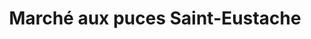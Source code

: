 ---
title: "Marché aux puces Saint-Eustache"
url: /saint-eustache/marche-aux-puces-saint-eustache/
shop: Allgemein
---